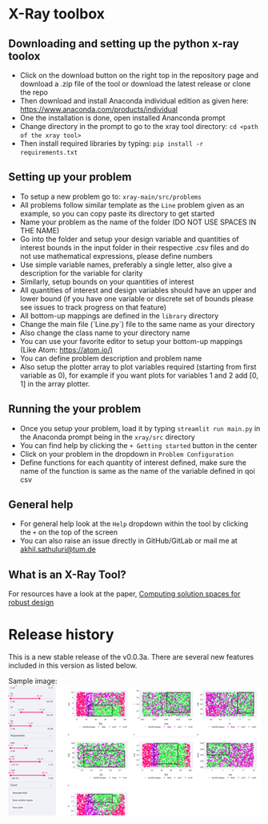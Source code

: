 # X-Ray toolbox

## Downloading and setting up the python x-ray toolox

* Click on the download button on the right top in the repository page and download a .zip file of the tool or download the latest release or clone the repo
* Then download and install Anaconda individual edition as given here: <https://www.anaconda.com/products/individual>
* One the installation is done, open installed Ananconda prompt
* Change directory in the prompt to go to the xray tool directory: `cd <path of the xray tool>`
* Then install required libraries by typing: `pip install -r requirements.txt`
<!-- * Or for minimal installation time use `pip install streamlit, plotly, graphviz,` -->
<!-- * Wait for it to install and your tool is ready to go! -->

## Setting up your problem

* To setup a new problem go to: `xray-main/src/problems`
* All problems follow similar template as the `Line` problem given as an example, so you can copy paste its directory to get started
* Name your problem as the name of the folder (DO NOT USE SPACES IN THE NAME)
* Go into the folder and setup your design variable and quantities of interest bounds in the input folder in their respective .csv files and do not use mathematical expressions, please define numbers
* Use simple variable names, preferably a single letter, also give a description for the variable for clarity
* Similarly, setup bounds on your quantities of interest
* All quantities of interest and design variables should have an upper and lower bound (if you have one variable or discrete set of bounds please see issues to track progress on that feature)
* All bottom-up mappings are defined in the `library` directory
* Change the main file (\`Line.py\`) file to the same name as your directory
* Also change the class name to your directory name
* You can use your favorite editor to setup your bottom-up mappings (Like Atom: <https://atom.io/)>
* You can define problem description and problem name
* Also setup the plotter array to plot variables required (starting from first variable as 0), for example if you want plots for variables 1 and 2 add \[0, 1\] in the array plotter.

## Running the your problem

* Once you setup your problem, load it by typing `streamlit run main.py` in the Anaconda prompt being in the `xray/src` directory
* You can find help by clicking the `+ Getting started` button in the center
* Click on your problem in the dropdown in `Problem Configuration`
* Define functions for each quantity of interest defined, make sure the name of the function is same as the name of the variable defined in qoi csv

## General help
* For general help look at the `Help` dropdown within the tool by clicking the `+` on the top of the screen
* You can also raise an issue directly in GitHub/GitLab or mail me at akhil.sathuluri@tum.de

## What is an X-Ray Tool?
For resources have a look at the paper, [Computing solution spaces for robust design](https://github.com/PhD-TUM/xray-python/files/7787066/file.pdf)


# Release history
This is a new stable release of the v0.0.3a. There are several new features included in this version as listed below.
 <!-- X-Ray tool now uses streamlit-1.3.0. The last stable release done on 29-12-2021 -->
<!-- ### Release v0.0.3a: -->
<!-- ### New in v0.0.3a:\n
1. Modularised code for ease of understanding and usage
2. The most awaited "Update" button for the DV and QoI sliders
3. Add images like ADGs or system diagrams by dragging and dropping them into the tool
4. 3D potting of solution spaces
5. Introducing probing `Nominal` design by collapsing the design space, the nominal of the sliders
6. Sample design from the design space (for custom visualisation or processing)
7. All the features from the previous versions are carried on
8. Two examples: Line and Crash Design are included as templates for setting up problems.
Users are encouraged to use the template Line from the current version to set up new problems.
9. A black square now highlights the nominal design
10. Progress update tracker of joblib in terminal using tqdm -->

<!-- ### Release v0.0.2a:
1. Integrated graphviz for ADG generation
2. Generate matrix plots (All DVs vs all DVs)
3. Scatter3d for 3D visualisation between DVs
4. Added an example in "Help" dropdown

### Release v0.0.1a:
1. Loading a given design variable and quantities of interest space
2. Modifying their intervals using sidebar sliders
3. Save obtained solution space plots as pdf
4. Export the solution spaces as csv
5. Load the problem using the problem problem class
6. Plotly interface to activate and deactivate plot elements -->

<!-- ![Solution space design example 2](./screenshots/xray_v0.0.1a_solution.png) -->
Sample image:
![Solution space design example 1](./screenshots/xray_v0.0.1_problem_cropped.png)
